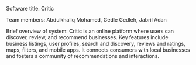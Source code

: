 Software title: Critic

Team members: Abdulkhaliq Mohamed, Gedle Gedleh, Jabril Adan

Brief overview of system: Critic is an online platform where users can discover, review, and recommend businesses. Key features include business listings, user profiles, search and discovery, reviews and ratings, maps, filters, and mobile apps. It connects consumers with local businesses and fosters a community of recommendations and interactions.
